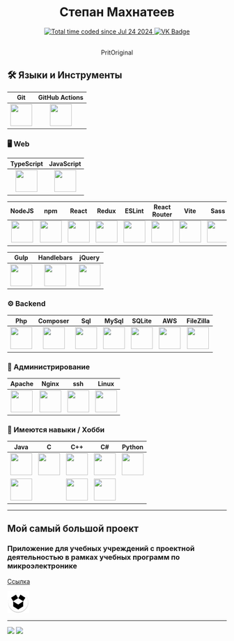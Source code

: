 <h1 align="center">Степан Махнатеев</h1>

<div align="center">
    <a href="https://wakatime.com/@b2a0c08d-61f2-4144-ba78-aab13a59cb9f">
        <img src="https://wakatime.com/badge/user/b2a0c08d-61f2-4144-ba78-aab13a59cb9f.svg?style=for-the-badge" alt="Total time coded since Jul 24 2024"/>
    </a>
    <a href="https://vk.com/prit_1">
        <img src="https://img.shields.io/badge/VK-blue?style=for-the-badge&logo=vk&logoColor=white" alt="VK Badge"/>
    </a>
</div>

<div align="center">
    <img src="https://komarev.com/ghpvc/?username=PritOriginal&style=flat-square&color=blue" alt=""/>
</div>
<p align="center">PritOriginal</p>

## :hammer_and_wrench: Языки и Инструменты

|Git|GitHub Actions|
|:-:|:-:|
|<img height="50" width="50" src="https://cdn.jsdelivr.net/gh/devicons/devicon@latest/icons/git/git-original.svg" />|<img height="50" width="50" src="https://cdn.jsdelivr.net/gh/devicons/devicon@latest/icons/githubactions/githubactions-original.svg" />|


### :desktop_computer: Web

|TypeScript|JavaScript|
|:-:|:-:|
|<img height="50" width="50" height="50" width="50" src="https://cdn.jsdelivr.net/gh/devicons/devicon@latest/icons/typescript/typescript-original.svg" />|<img height="50" width="50" src="https://cdn.jsdelivr.net/gh/devicons/devicon@latest/icons/javascript/javascript-original.svg" />|

|NodeJS|npm|React|Redux|ESLint|React Router|Vite|Sass|CSS|HTML|
|:-:|:-:|:-:|:-:|:-:|:-:|:-:|:-:|:-:|:-:|
|<img height="50" width="50" height="50" width="50" src="https://cdn.jsdelivr.net/gh/devicons/devicon@latest/icons/nodejs/nodejs-original-wordmark.svg" />|<img height="50" width="50" height="50" width="50" src="https://cdn.jsdelivr.net/gh/devicons/devicon@latest/icons/npm/npm-original-wordmark.svg" />|<img height="50" width="50" height="50" width="50" src="https://cdn.jsdelivr.net/gh/devicons/devicon@latest/icons/react/react-original.svg" />  |<img height="50" width="50" height="50" width="50" src="https://cdn.jsdelivr.net/gh/devicons/devicon@latest/icons/redux/redux-original.svg" />|<img height="50" width="50" height="50" width="50" src="https://cdn.jsdelivr.net/gh/devicons/devicon@latest/icons/eslint/eslint-original.svg" />|<img height="50" width="50" height="50" width="50" class="white-back" src="https://cdn.jsdelivr.net/gh/devicons/devicon@latest/icons/reactrouter/reactrouter-original.svg" /> |<img height="50" width="50" height="50" width="50" src="https://cdn.jsdelivr.net/gh/devicons/devicon@latest/icons/vitejs/vitejs-original.svg" />|<img height="50" width="50" height="50" width="50" src="https://cdn.jsdelivr.net/gh/devicons/devicon@latest/icons/sass/sass-original.svg" />|<img height="50" width="50" height="50" width="50" src="https://cdn.jsdelivr.net/gh/devicons/devicon@latest/icons/css3/css3-original.svg" />|<img height="50" width="50" height="50" width="50" src="https://cdn.jsdelivr.net/gh/devicons/devicon@latest/icons/html5/html5-original.svg" />|

|Gulp|Handlebars|jQuery|
|:-:|:-:|:-:|
|<img height="50" width="50" height="50" width="50" src="https://cdn.jsdelivr.net/gh/devicons/devicon@latest/icons/gulp/gulp-plain.svg" />|<img height="50" width="50" height="50" width="50" class="white-back" src="https://cdn.jsdelivr.net/gh/devicons/devicon@latest/icons/handlebars/handlebars-original.svg" />|<img height="50" width="50" height="50" width="50" src="https://cdn.jsdelivr.net/gh/devicons/devicon@latest/icons/jquery/jquery-plain-wordmark.svg" />|

### :gear: Backend

|Php|Composer|Sql|MySql|SQLite|AWS|FileZilla|
|:-:|:-:|:-:|:-:|:-:|:-:|:-:|
|<img height="50" width="50" height="50" width="50" src="https://cdn.jsdelivr.net/gh/devicons/devicon@latest/icons/php/php-original.svg" />|<img height="50" width="50" height="50" width="50" src="https://cdn.jsdelivr.net/gh/devicons/devicon@latest/icons/composer/composer-original.svg" />|<img height="50" width="50" src="https://cdn.jsdelivr.net/gh/devicons/devicon@latest/icons/azuresqldatabase/azuresqldatabase-original.svg" />|<img height="50" width="50" src="https://cdn.jsdelivr.net/gh/devicons/devicon@latest/icons/mysql/mysql-original.svg" />|<img height="50" width="50" src="https://cdn.jsdelivr.net/gh/devicons/devicon@latest/icons/sqlite/sqlite-original.svg" />|<img height="50" width="50" src="https://cdn.jsdelivr.net/gh/devicons/devicon@latest/icons/amazonwebservices/amazonwebservices-plain-wordmark.svg" />|<img height="50" width="50" src="https://cdn.jsdelivr.net/gh/devicons/devicon@latest/icons/filezilla/filezilla-original.svg" />|


### :abacus: Администрирование

|Apache|Nginx|ssh|Linux|
|:-:|:-:|:-:|:-:|
|<img height="50" width="50" src="https://cdn.jsdelivr.net/gh/devicons/devicon@latest/icons/apache/apache-original.svg" />|<img height="50" width="50" src="https://cdn.jsdelivr.net/gh/devicons/devicon@latest/icons/nginx/nginx-original.svg" />|<img height="50" width="50" src="https://cdn.jsdelivr.net/gh/devicons/devicon@latest/icons/ssh/ssh-original-wordmark.svg" />|<img height="50" width="50" src="https://cdn.jsdelivr.net/gh/devicons/devicon@latest/icons/linux/linux-original.svg" />|

### :pushpin: Имеются навыки / Хобби

<!-- | | | | | | -->
|Java|C|C++|C#|Python|
|:-:|:-:|:-:|:-:|:-:|
|<img height="50" width="50" src="https://cdn.jsdelivr.net/gh/devicons/devicon@latest/icons/java/java-original.svg" />|<img height="50" width="50" src="https://cdn.jsdelivr.net/gh/devicons/devicon@latest/icons/c/c-original.svg" />|<img height="50" width="50" src="https://cdn.jsdelivr.net/gh/devicons/devicon@latest/icons/cplusplus/cplusplus-original.svg" />|<img height="50" width="50" src="https://cdn.jsdelivr.net/gh/devicons/devicon@latest/icons/csharp/csharp-original.svg" />|<img height="50" width="50" src="https://cdn.jsdelivr.net/gh/devicons/devicon@latest/icons/python/python-original.svg" />|
|<img height="50" width="50" src="https://cdn.jsdelivr.net/gh/devicons/devicon@latest/icons/androidstudio/androidstudio-original.svg" />| |<img height="50" width="50" src="https://cdn.jsdelivr.net/gh/devicons/devicon@latest/icons/arduino/arduino-original-wordmark.svg" />|<img height="50" width="50" src="https://cdn.jsdelivr.net/gh/devicons/devicon@latest/icons/unity/unity-original.svg" />| |

---

## Мой самый большой проект

### Приложение для учебных учреждений с проектной деятельностью в рамках учебных программ по микроэлектронике

<a href="https://github.com/PritOriginal/Projects"> Ссылка </a>
<div>
<img height="50" width="50" src="https://github.com/PritOriginal/Projects/blob/master/app/src/main/res/mipmap-xxxhdpi/ic_launcher_round.png"/>
</div>

---

<a>
    <img src="https://github-readme-stats-git-main-stepans-projects-4913bdec.vercel.app/api/wakatime?username=PritOriginal&theme=dark"/>
</a>
<a>
    <img align="top" src="https://github-readme-stats-git-main-stepans-projects-4913bdec.vercel.app/api/top-langs/?username=PritOriginal&theme=dark&layout=compact&size_weight=1&count_weight=0.5&exclude_repo=github-readme-stats"/>
</a>
